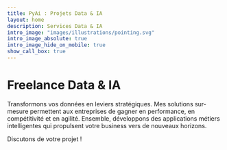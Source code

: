 ```yaml
---
title: PyAi : Projets Data & IA
layout: home
description: Services Data & IA
intro_image: "images/illustrations/pointing.svg"
intro_image_absolute: true
intro_image_hide_on_mobile: true
show_call_box: true
---
```


# Freelance Data & IA 

Transformons vos données en leviers stratégiques. Mes solutions sur-mesure permettent aux entreprises de gagner en performance, en compétitivité et en agilité. Ensemble, développons des applications métiers intelligentes qui propulsent votre business vers de nouveaux horizons.

Discutons de votre projet ! 
